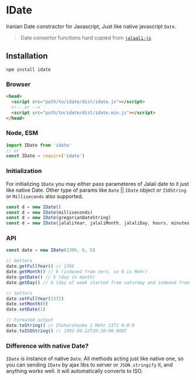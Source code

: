 # IDate

Iranian Date constractor for Javascript, Just like native javascript `Date`.
> Date convertor functions hard copied from [`jalaali-js`](https://github.com/jalaali/jalaali-js)


## Installation

```terminal
npm install idate
```

### Browser

```html
<head>
  <script src="path/to/idate/dist/idate.js"></script>
  <!-- or -->
  <script src="path/to/idate/dist/idate.min.js"></script>
</head>
```
### Node, ESM
```javascript
import IDate from 'idate'
// or
const IDate = require('idate')
```

### Initialization

For initializing `IDate` you may either pass parameteres of Jalali date to it just like native Date. Other type of params like `Date` || `IDate` object or `ISOString` or `Milliseconds` also supported.

```javascript
const d = new IDate()
const d = new IDate(milliseconds)
const d = new IDate(gregorianDateString)
const d = new IDate(jalaliYear, jalaliMonth, jalaliDay, hours, minutes, seconds, milliseconds)
```

### API
```javascript
const date = new IDate(1396, 6, 5)

// Getters
date.getFullYear() // 1396
date.getMonth() // 6 (indexed from zero, so 6 is Mehr)
date.getDate() // 5 (day in month)
date.getDay() // 4 (day of week started from saturday and indexed from zero, so 4 is Chaharshanbe)

// Setters
date.setFullYear(1371)
date.setMonth(0)
date.setDate(1)

// Formated output
date.toString() // Chaharshanbe 1 Mehr 1371 0:0:0
date.toISOString() // 1992-09-22T20:30:00.000Z
```

### Difference with native Date?
`IDate` is instance of native `Date`. All methods acting just like native one, so you can sending `IDate` by ajax libs to server or `JSON.stringify` it, and anything works well. it will automatically converts to ISO.